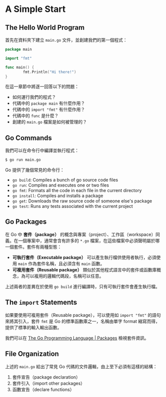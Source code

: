 # A Simple Start

## The Hello World Program

首先在資料夾下建立 `main.go` 文件，並創建我們的第一個程式：

```go
package main

import "fmt"

func main() {
		fmt.Println("Hi there!")
}
```

在這一章節中將逐一回答以下的問題：

- 如何運行我們的程式？
- 代碼中的 `package main` 有什麼作用？
- 代碼中的 `import "fmt"` 有什麼作用？
- 代碼中的 `func` 是什麼？
- 創建的 `main.go` 檔案是如何被管理的？

## Go Commands

我們可以在命令行中編譯並執行程式：

```bash
$ go run main.go
```

Go 提供了幾個常見的命令行：

- `go build`: Compiles a bunch of go source code files
- `go run`: Compiles and executes one or two files
- `go fmt`: Formats all the code in each file in the current directory
- `go install`: Compiles and installs a package
- `go get`: Downloads the raw source code of someone else's package
- `go test`: Runs any tests associated with the current project

## Go Packages

在 Go 中 **套件（package）** 的概念與專案（project）、工作區（workspace）同義。在一個專案中，通常會含有許多的 `*.go` 檔案，在這些檔案中必須聲明屬於哪一個套件。套件有兩種型態：

- **可執行套件（Executable package）** 可以產生執行檔供使用者執行，必須使用 `main` 作為套件名稱，且必須含有 `main` 函數。
- **可複用套件（Reusable package）** 類似於其他程式語言中的套件或函數庫概念，為可以複用的邏輯代碼段，名稱可以任意。

上述兩者的差異在於使用 `go build` 進行編譯時，只有可執行套件會產生執行檔。

## The `import` Statements

如果要使用可複用套件（Reusable package），可以使用如 `import "fmt"` 的語句來將其引入，套件 `fmt` 是 Go 的標準函數庫之一，名稱由單字 format 縮寫而得，提供了標準的輸入輸出函數。

我們可以在 [The Go Programming Language
| Packages](https://golang.org/pkg/) 檢視套件資訊。

## File Organization

上述的 `main.go` 給出了常見 Go 代碼的文件邏輯，由上至下必須有這樣的結構：

1. 套件宣告（package declaration）
2. 套件引入（import other packages）
3. 函數宣告（declare functions）
